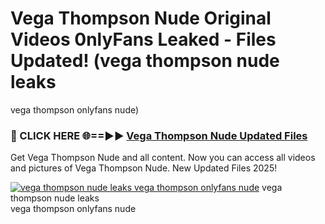 # Vega Thompson Nude Original Videos 0nlyFans Leaked - Files Updated! (vega thompson nude leaks<br>
vega thompson onlyfans nude)

<h3>🔴 CLICK HERE 🌐==►► <a href="https://tinyurl.com/2p9ay9w9" rel="nofollow">Vega Thompson Nude Updated Files</a></h3>

Get Vega Thompson Nude and all content. Now you can access all videos and pictures of Vega Thompson Nude. New Updated Files 2025!

[![vega thompson nude leaks<br>
vega thompson onlyfans nude](https://i.imgur.com/KQgVmj3.gif)](https://tinyurl.com/2p9ay9w9)
vega thompson nude leaks<br>
vega thompson onlyfans nude